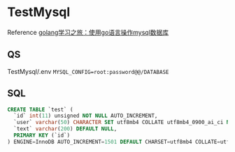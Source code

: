 # TestMysql

Reference [golang学习之旅：使用go语言操作mysql数据库](https://studygolang.com/articles/3022)

## QS

TestMysql/.env
    `MYSQL_CONFIG=root:password@@/DATABASE`

## SQL
```sql
CREATE TABLE `test` (
  `id` int(11) unsigned NOT NULL AUTO_INCREMENT,
  `user` varchar(50) CHARACTER SET utf8mb4 COLLATE utf8mb4_0900_ai_ci NOT NULL DEFAULT '',
  `text` varchar(200) DEFAULT NULL,
  PRIMARY KEY (`id`)
) ENGINE=InnoDB AUTO_INCREMENT=1501 DEFAULT CHARSET=utf8mb4 COLLATE=utf8mb4_0900_ai_ci;
```